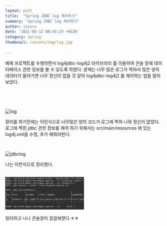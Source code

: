 ```yaml
---
layout: post
title:  "Spring JDBC log 제어하기"
summary: "Spring JDBC log 제어하기"
author: sezero
date: '2021-05-12 08:45:23 +0530'
category: spring
thumbnail: /assets/img/log.jpg

---
```


<p> 예제 프로젝트를 수행하면서 log4jdbc-log4j2 라이브러리 를 이용하여 콘솔 창에 데이터베이스 관련 정보를 볼 수 있도록 하였다. 문제는 너무 많은 로그가 찍혀서 많은 양의 데이터가 들어가면 너무 정신이 없을 것 같아 log4jdbc-log4j2 를 제어하는 법을 알아보았다. 
</P>	

 <br>



​	

![log](https://user-images.githubusercontent.com/76033275/118463599-e8ffda80-b73a-11eb-9811-480cc42e2897.PNG)




<p> 정리를 하기전에는 이런식으로 너무많은 양의 코드가 로그에 찍혀 나와 정신이 없었다. 
    로그에 찍힌 jdbc 관련 정보를 제어 하기 위해서는 src/main/resources 에 있는 log4j.xml을 수정, 추가 해줘야한다.
</p>

<br>



![jdbclog](https://user-images.githubusercontent.com/76033275/118462022-34b18480-b739-11eb-9ec2-6b8444340cf7.PNG)



<p> 나는 이런식으로 정리했다. 
    
</p>

<br> 

<img src="/assets/img/posts/updatejdbclog.PNG" width="50%" height="50%">



<p>정리하고 나니 콘솔창이 깔끔해졋다 ㅎㅎ

